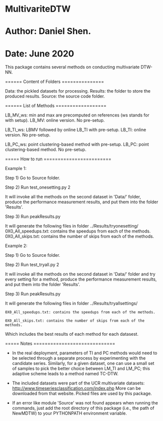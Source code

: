 # MultivariteDTW
# Author: Daniel Shen.
# Date: June 2020

This package contains several methods on conducting multivariate DTW-NN.

====== Content of Folders ===============

Data: the pickled datasets for processing.
Results: the folder to store the produced results.
Source: the source code folder.

====== List of Methods ==================

LB_MV_ws: min and max are precomputed on references (ws stands for with setup).
LB_MV: online version. No pre-setup.

LB_TI_ws: LBMV followed by online LB_TI with pre-setup.
LB_TI: online version. No pre-setup.

LB_PC_ws: point clustering-based method with pre-setup.
LB_PC: point clustering-based method. No pre-setup.

===== How to run ========================

Example 1:

Step 1) Go to Source folder.

Step 2) Run
    test_onesetting.py 2

It will invoke all the methods on the second dataset in 'Data/' folder,
     produce the performance measurement results, and put them into the folder 'Results'.

Step 3) Run
    peakResults.py

It will generate the following files in folder ../Results/tryonesetting/
    0X0_All_speedups.txt: contains the speedups from each of the methods.
    0X0_All_skips.txt: contains the number of skips from each of the methods.

Example 2:

Step 1) Go to Source folder.

Step 2) Run
    test_tryall.py 2

It will invoke all the methods on the second dataset in 'Data/' folder and try every setting for a method,
     produce the performance measurement results, and put them into the folder 'Results'.

Step 3) Run
    peakResults.py

It will generate the following files in folder ../Results/tryallsettings/

    0X0_All_speedups.txt: contains the speedups from each of the methods.
    
    0X0_All_skips.txt: contains the number of skips from each of the methods.
 
 Which includes the best results of each method for each datasest.

===== Notes =============================

* In the real deployment, parameters of TI and PC methods would need to be selected
  through a separate process by experimenting with the candidate series. Similarly, for a given dataset, one can use a small set of samples to pick the better choice between LM_TI and LM_PC; this adaptive scheme leads to a method named TC-DTW.


* The included datasets were part of the UCR multivariate datasets:
   http://www.timeseriesclassification.com/index.php
  More can be downloaded from that website. Picked files are used by this package.

* If an error like module 'Source' was not found appears when running the commands, just add
  the root directory of this package (i.e., the path of NewMDTW) to your PYTHONPATH environment
  variable.
